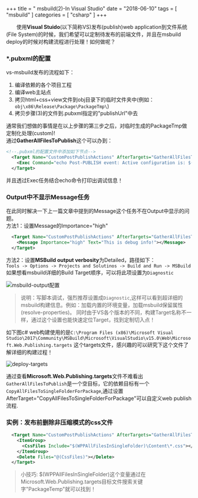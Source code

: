 +++
title = " msbuild(2)-In Visual Studio"
date = "2018-06-10"
tags = [ "msbuild" ]
categories = [ "csharp" ]
+++

　　使用**Visual Stuido**(以下简称VS)发布(publish)web application到文件系统(File System)的时候，我们希望可以定制待发布的前端文件，并且在msbuild deploy的时候对构建流程进行处理！如何做呢？
<!--more-->
### *.pubxml的配置

vs-msbuild发布的流程如下：
1. 编译依赖的各个项目工程
2. 编译web主站点
3. 拷贝html+css+view文件到obj目录下的临时文件夹中(例如：`obj\x86\Release\Package\PackageTmp\`)
4. 拷贝步骤(3)的文件到.pubxml指定的"publishUrl"中去

通常我们想做的事情是在以上步骤的第三步之后，对临时生成的PackageTmp做定制化处理(custom)!  
通过**GatherAllFilesToPublish**这个可以办到：

```xml
<!--.pubxml的配置文件中添加如下节点-->
  <Target Name="CustomPostPublishActions" AfterTargets="GatherAllFilesToPublish" >
    <Exec Command="echo Post-PUBLISH event: Active configuration is: $(ConfigurationName)" />
  </Target>
```
并且透过Exec任务结合echo命令打印出调试信息！  

### Output中不显示Message任务
在此同时解决一下上一篇文章中提到的Message这个任务不在Output中显示的问题。  
方法1：设置Message的Importance="high"  

```xml
  <Target Name="CustomPostPublishActions" AfterTargets="GatherAllFilesToPublish" >
    <Message Importance="high" Text="This is debug info!"></Message>
  </Target>
```

方法2：设置**MSBuild output verbosity**为Detailed，路径如下：  
`Tools -> Options -> Projects and Solutinos -> Build and Run -> MSBuild`
如果想看msbuild详细的Build Target顺序，可以将此项设置为`Diagnostic`

![msbuild-output配置](../../pictures/QQ20180610165051.png '点我访问')

>说明：写脚本调试，强烈推荐设置成`Diagnostic`,这样可以看到超详细的msbuild构建信息。例如：加载内置的环境变量，加载msbuild保留属性(resolve-properties)。
同时由于VS各个版本的不同，构建Target名称不一样，通过这个设置也能快速定位Target，找到定制切入点！

如下图c# web构建使用的是`C:\Program Files (x86)\Microsoft Visual Studio\2017\Community\MSBuild\Microsoft\VisualStudio\v15.0\Web\Microsoft.Web.Publishing.targets`
这个targets文件，感兴趣的可以研究下这个文件了解详细的构建过程！  

![deploy-targets](../../pictures/QQ20180610170738.png '点我访问')

通过查看**Microsoft.Web.Publishing.targets**文件不难看出`GatherAllFilesToPublish`是一个空目标，它的依赖目标有一个`CopyAllFilesToSingleFolderForPackage`,通过设置AfterTarget="CopyAllFilesToSingleFolderForPackage"可以自定义web publish流程.

### 实例：发布前删除非压缩模式的css文件

```xml
  <Target Name="CustomPostPublishActions" AfterTargets="GatherAllFilesToPublish" >
    <ItemGroup>
      <CssFiles Include="$(WPPAllFilesInSingleFolder)\Content\*.css"></CssFiles>
    </ItemGroup>
    <Delete Files="@(CssFiles)"></Delete>
  </Target>
```

> 小技巧: $(WPPAllFilesInSingleFolder)这个变量通过在Microsoft.Web.Publishing.targets目标文件搜索关键字"PackageTemp"就可以找到！
